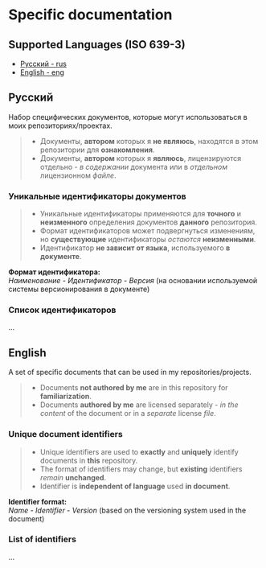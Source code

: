 # Specific documentation

## Supported Languages (ISO 639-3)

- [Русский - rus](#русский)
- [English - eng](#english)

## Русский

Набор специфических документов, которые могут использоваться в моих репозиториях/проектах.  

> - Документы, **автором** которых я **не являюсь**, находятся в этом репозитории для **ознакомления**.  
> - Документы, **автором** которых я **являюсь**, лицензируются отдельно - *в содержании* документа или в *отдельном* лицензионном *файле*.  

### Уникальные идентификаторы документов

> - Уникальные идентификаторы применяются для **точного** и **неизменного** определения документов **данного** репозитория.  
> - Формат идентификаторов может подвергнуться изменениям, но **существующие** идентификаторы *остаются* **неизменными**.  
> - Идентификатор **не зависит от языка**, используемого **в документе**.  

**Формат идентификатора:**  
*Наименование* - *Идентификатор* - *Версия* (на основании используемой системы версионирования в документе)  

### Список идентификаторов

...

## English

A set of specific documents that can be used in my repositories/projects.  

> - Documents **not authored by me** are in this repository for **familiarization**.  
> - Documents **authored by me** are licensed separately - *in the content* of the document or in a *separate* license *file*.  

### Unique document identifiers

> - Unique identifiers are used to **exactly** and **uniquely** identify documents in **this** repository.  
> - The format of identifiers may change, but **existing** identifiers *remain* **unchanged**.  
> - Identifier is **independent of language** used **in document**.  

**Identifier format:**  
*Name* - *Identifier* - *Version* (based on the versioning system used in the document)  

### List of identifiers

...
